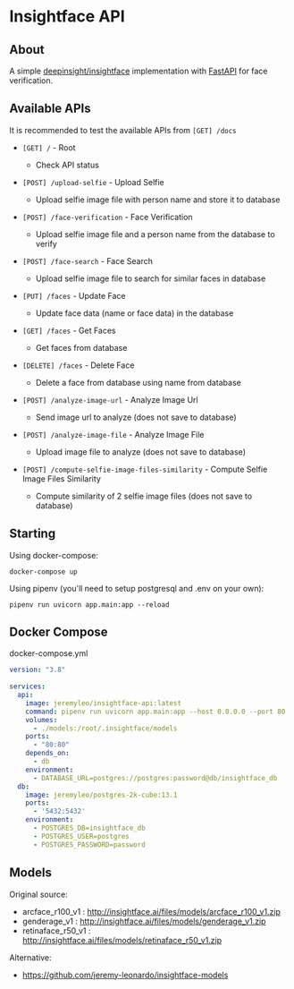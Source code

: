 # Insightface API

## About

A simple <a href="https://github.com/deepinsight/insightface">deepinsight/insightface</a> implementation with <a href="https://github.com/tiangolo/fastapi">FastAPI</a> for face verification.

## Available APIs

It is recommended to test the available APIs from ``[GET] /docs``

- ``[GET] /`` - Root
  - Check API status

- ``[POST] /upload-selfie`` - Upload Selfie
  - Upload selfie image file with person name and store it to database

- ``[POST] /face-verification`` - Face Verification
  - Upload selfie image file and a person name from the database to verify

- ``[POST] /face-search`` - Face Search
  - Upload selfie image file to search for similar faces in database

- ``[PUT] /faces`` - Update Face
  - Update face data (name or face data) in the database

- ``[GET] /faces`` - Get Faces
  - Get faces from database

- ``[DELETE] /faces`` - Delete Face
  - Delete a face from database using name from database

- ``[POST] /analyze-image-url`` - Analyze Image Url
  - Send image url to analyze (does not save to database)

- ``[POST] ​/analyze-image-file`` - Analyze Image File
  - Upload image file to analyze (does not save to database)

- ``[POST] /compute-selfie-image-files-similarity`` -  Compute Selfie Image Files Similarity
  - Compute similarity of 2 selfie image files (does not save to database)

## Starting

Using docker-compose:
```
docker-compose up
```
Using pipenv (you'll need to setup postgresql and .env on your own):
```
pipenv run uvicorn app.main:app --reload
```

## Docker Compose

docker-compose.yml
```yml
version: "3.8"
   
services:
  api:
    image: jeremyleo/insightface-api:latest
    command: pipenv run uvicorn app.main:app --host 0.0.0.0 --port 80
    volumes:
      - ./models:/root/.insightface/models
    ports:
      - "80:80"
    depends_on:
      - db
    environment: 
      - DATABASE_URL=postgres://postgres:password@db/insightface_db
  db:
    image: jeremyleo/postgres-2k-cube:13.1
    ports:
      - '5432:5432'
    environment:
      - POSTGRES_DB=insightface_db
      - POSTGRES_USER=postgres
      - POSTGRES_PASSWORD=password

```

## Models

Original source:
- arcface_r100_v1 : http://insightface.ai/files/models/arcface_r100_v1.zip
- genderage_v1 : http://insightface.ai/files/models/genderage_v1.zip
- retinaface_r50_v1 : http://insightface.ai/files/models/retinaface_r50_v1.zip

Alternative:
- https://github.com/jeremy-leonardo/insightface-models